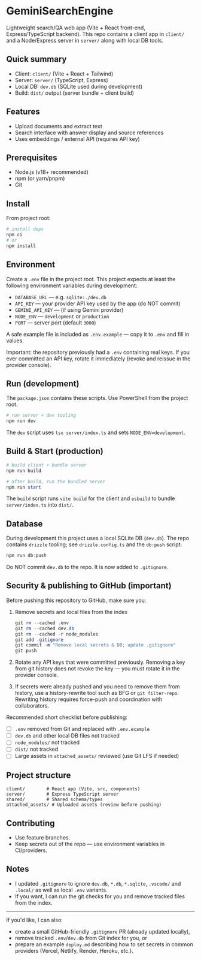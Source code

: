 # GeminiSearchEngine

Lightweight search/QA web app (Vite + React front-end, Express/TypeScript backend). This repo contains a client app in `client/` and a Node/Express server in `server/` along with local DB tools.

## Quick summary
- Client: `client/` (Vite + React + Tailwind)
- Server: `server/` (TypeScript, Express)
- Local DB: `dev.db` (SQLite used during development)
- Build: `dist/` output (server bundle + client build)

## Features
- Upload documents and extract text
- Search interface with answer display and source references
- Uses embeddings / external API (requires API key)

## Prerequisites
- Node.js (v18+ recommended)
- npm (or yarn/pnpm)
- Git

## Install
From project root:

```powershell
# install deps
npm ci
# or
npm install
```

## Environment
Create a `.env` file in the project root. This project expects at least the following environment variables during development:

- `DATABASE_URL` — e.g. `sqlite:./dev.db`
- `API_KEY` — your provider API key used by the app (do NOT commit)
- `GEMINI_API_KEY` — (if using Gemini provider)
- `NODE_ENV` — `development` or `production`
- `PORT` — server port (default `3000`)

A safe example file is included as `.env.example` — copy it to `.env` and fill in values.

Important: the repository previously had a `.env` containing real keys. If you ever committed an API key, rotate it immediately (revoke and reissue in the provider console).

## Run (development)
The `package.json` contains these scripts. Use PowerShell from the project root.

```powershell
# run server + dev tooling
npm run dev
```

The `dev` script uses `tsx server/index.ts` and sets `NODE_ENV=development`.

## Build & Start (production)
```powershell
# build client + bundle server
npm run build

# after build, run the bundled server
npm run start
```

The `build` script runs `vite build` for the client and `esbuild` to bundle `server/index.ts` into `dist/`.

## Database
During development this project uses a local SQLite DB (`dev.db`). The repo contains `drizzle` tooling; see `drizzle.config.ts` and the `db:push` script:

```powershell
npm run db:push
```

Do NOT commit `dev.db` to the repo. It is now added to `.gitignore`.

## Security & publishing to GitHub (important)
Before pushing this repository to GitHub, make sure you:

1. Remove secrets and local files from the index
   ```powershell
   git rm --cached .env
   git rm --cached dev.db
   git rm --cached -r node_modules
   git add .gitignore
   git commit -m "Remove local secrets & DB; update .gitignore"
   git push
   ```

2. Rotate any API keys that were committed previously. Removing a key from git history does not revoke the key — you must rotate it in the provider console.

3. If secrets were already pushed and you need to remove them from history, use a history-rewrite tool such as BFG or `git filter-repo`. Rewriting history requires force-push and coordination with collaborators.

Recommended short checklist before publishing:
- [ ] `.env` removed from Git and replaced with `.env.example`
- [ ] `dev.db` and other local DB files not tracked
- [ ] `node_modules/` not tracked
- [ ] `dist/` not tracked
- [ ] Large assets in `attached_assets/` reviewed (use Git LFS if needed)

## Project structure
```
client/        # React app (Vite, src, components)
server/        # Express TypeScript server
shared/        # Shared schema/types
attached_assets/ # Uploaded assets (review before pushing)
```

## Contributing
- Use feature branches.
- Keep secrets out of the repo — use environment variables in CI/providers.

## Notes
- I updated `.gitignore` to ignore `dev.db`, `*.db`, `*.sqlite`, `.vscode/` and `.local/` as well as local `.env` variants.
- If you want, I can run the git checks for you and remove tracked files from the index.

---

If you'd like, I can also:
- create a small GitHub-friendly `.gitignore` PR (already updated locally),
- remove tracked `.env`/`dev.db` from Git index for you, or
- prepare an example `deploy.md` describing how to set secrets in common providers (Vercel, Netlify, Render, Heroku, etc.).
